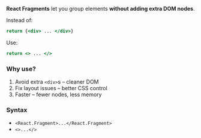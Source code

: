 **React Fragments** let you group elements **without adding extra DOM nodes**.

Instead of:

```jsx
return {<div> ... </div>}
```

Use:

```jsx
return <> ... </>
```

### Why use?

1. Avoid extra `<div>`s – cleaner DOM
2. Fix layout issues – better CSS control
3. Faster – fewer nodes, less memory

### Syntax

* `<React.Fragment>...</React.Fragment>`
* `<>...</>`